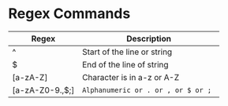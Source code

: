 # Regex Commands

| Regex | Description |
| ---------------------------- | ---------------------------- |
| ^ | Start of the line or string |
| $ | End of the line of string | 
| \[a-zA-Z\] | Character is in a-z or A-Z |
| \[a-zA-Z0-9.,$;\] | ```Alphanumeric or . or , or $ or ; ```|
